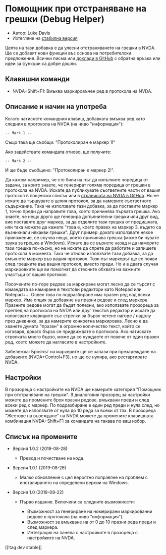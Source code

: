 # Помощник при отстраняване на грешки (Debug Helper) #

* Автор: Luke Davis
* Изтегляне на [стабилна версия][1]

Целта на тази добавка е да улесни отстраняването на грешки в NVDA. Ще се
добавят нови функции въз основа на потребителски предложения. Всички писма
или [доклади в GitHub](https://github.com/XLTechie/debugHelper) с обратна
връзка или идеи за функции са добре дошли.

## Клавишни команди

* NVDA+Shift+F1: Вмъква маркировъчен ред в протокола на NVDA.

## Описание и начин на употреба

Когато натиснете командния клавиш, добавката вмъква ред като следния в
протокола на NVDA (на ниво "информация"):

```
-- Mark 1 --
```

Също така ще съобщи: "Протоколиран е маркер 1!"

Ако задействате командата отново, ще получите:

```
-- Mark 2 --
```

И ще бъде съобщено: "Протоколиран е маркер 2!".

Да кажем например, че сте били на път да изпълните поредица от задачи, за
които знаете, че генерират голяма поредица от грешки в протокола на
NVDA. Искате да публикувате съответните части от вашия протокол в пощенски
списък или в [страницата на NVDA в
GitHub](https://github.com/nvaccess/nvda/isissue). Но не искате да тършувате
в целия протокол, за да намерите съответното съдържание. Така че използвате
тази добавка, за да поставите маркер 1, точно преди да направите това, което
причинява първата грешка. Ако знаете, че нещо друго ще генерира допълнителни
грешки или друг вид, вие поставяте друг маркер, за да отделите тази грешка
от предишната, или така можете да кажете "това е, което правех на маркер 3,
където са възникнали някакви грешки". Друг пример: докато използвате някое
приложение, се случва нещо, което причинява грешка (може би чувате звука за
грешка в Windows). Искате да се върнете назад и да намерите тази грешка
по-късно, но не искате да спрете да работите и запишете протокола в
момента. Така че отново използвате тази добавка, за да вмъкнете маркер във
вашия протокол. Този път маркерът ще се появи след грешките във вашия
протокол, вместо преди. Но и в двата случая маркировките ще ви помогнат да
стесните обхвата на важните участъци от вашия протокол.

Посочените по-горе редове за маркиране могат лесно да се търсят с командата
за намиране в текстови редактори като Notepad или Notepad++. Освен това по
подразбиране има празен ред над всеки маркер. Има опция за добавяне на
празни редове и след маркера. Празните редове могат да бъдат полезни, ако
използвате прозореца за преглед на протокола на NVDA или друг текстов
редактор и искате да използвате клавишите със стрелки за бързо четене нагоре
/ надолу през дневника, за да намерите конкретна маркировка. Лесно е да
хванете думата "празен" в огромно количество текст, който се изговаря,
докато бързо се придвижвате в протокола. Ако натискате стрелката много
бързо, може да се нуждаете от повече от един празен ред, което можете да
нагласите в настройките.

Забележка: Броячът на маркерите ще се запази при презареждане на добавките
(NVDA+Control+F3), но ще се нулира, ако рестартирате NVDA.

## Настройки

В прозореца с настройките на NVDA ще намерите категория "Помощник при
отстраняване на грешки". В диалоговия прозорец за настройки можете да
промените броя празни редове, вмъквани преди и след всеки ред с маркер. По
подразбиране е един ред преди и нула след, но можете да използвате от нула
до 10 реда за всеки от тях. В прозореца "Жестове на въвеждане" на NVDA
можете да промените клавишната комбинация NVDA+Shift+F1 за командата на
такава по ваш избор.

## Списък на промените

* Версия 1.0.2 (2019-08-28)

    - Превод и почистване на кода.

* Версия 1.0.1 (2019-08-26)

    - Малко обновление с цел вероятно поправяне на проблем с инсталирането
      на определени версии на Windows.

* Версия 1.0 (2019-08-22)

    - Първо издание. Включени са следните възможности:

        + Възможност за генериране на номерирани маркировачни редове в
          протокола (на ниво "информация").
        + Възможност за вмъкване на от 0 до 10 празни реда преди и след
          маркера.
        + Интеграция на панела с настройките в прозореца с настройките на
          NVDA.

[[!tag dev stable]]

[1]: https://addons.nvda-project.org/files/get.php?file=debughelper
